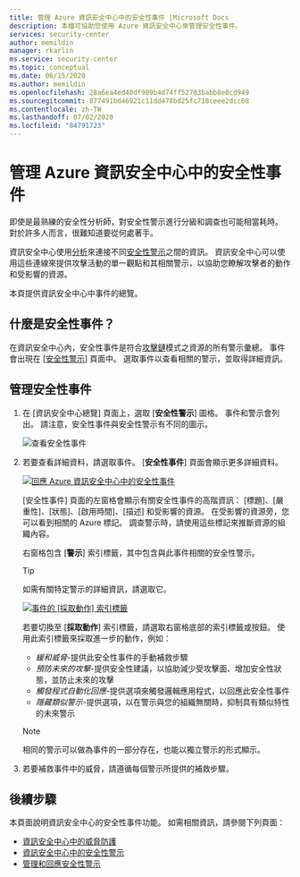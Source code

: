 ```yaml
---
title: 管理 Azure 資訊安全中心中的安全性事件 |Microsoft Docs
description: 本檔可協助您使用 Azure 資訊安全中心來管理安全性事件。
services: security-center
author: memildin
manager: rkarlin
ms.service: security-center
ms.topic: conceptual
ms.date: 06/15/2020
ms.author: memildin
ms.openlocfilehash: 28a6ea4ed40df909b4d74ff52703babb8e8cd949
ms.sourcegitcommit: 877491bd46921c11dd478bd25fc718ceee2dcc08
ms.contentlocale: zh-TW
ms.lasthandoff: 07/02/2020
ms.locfileid: "84791723"
---
```

# <a name="manage-security-incidents-in-azure-security-center"></a>管理 Azure 資訊安全中心中的安全性事件

即使是最熟練的安全性分析師，對安全性警示進行分級和調查也可能相當耗時。 對於許多人而言，很難知道要從何處著手。 

資訊安全中心使用[分析](security-center-detection-capabilities.md)來連接不同[安全性警示](security-center-managing-and-responding-alerts.md)之間的資訊。 資訊安全中心可以使用這些連線來提供攻擊活動的單一觀點和其相關警示，以協助您瞭解攻擊者的動作和受影響的資源。

本頁提供資訊安全中心中事件的總覽。

## <a name="what-is-a-security-incident"></a>什麼是安全性事件？

在資訊安全中心內，安全性事件是符合[攻擊鏈](alerts-reference.md#intentions)模式之資源的所有警示彙總。 事件會出現在 [[安全性警示](security-center-managing-and-responding-alerts.md)] 頁面中。 選取事件以查看相關的警示，並取得詳細資訊。

## <a name="managing-security-incidents"></a>管理安全性事件

1. 在 [資訊安全中心總覽] 頁面上，選取 [**安全性警示**] 圖格。 事件和警示會列出。 請注意，安全性事件與安全性警示有不同的圖示。

    ![查看安全性事件](./media/security-center-managing-and-responding-alerts/security-center-manage-alerts.png)

1. 若要查看詳細資料，請選取事件。 [**安全性事件**] 頁面會顯示更多詳細資料。 

    [![回應 Azure 資訊安全中心中的安全性事件](media/security-center-incident/incident-details.png)](media/security-center-incident/incident-details.png#lightbox)

    [安全性事件] 頁面的左窗格會顯示有關安全性事件的高階資訊： [標題]、[嚴重性]、[狀態]、[啟用時間]、[描述] 和受影響的資源。 在受影響的資源旁，您可以看到相關的 Azure 標記。 調查警示時，請使用這些標記來推斷資源的組織內容。

    右窗格包含 [**警示**] 索引標籤，其中包含與此事件相關的安全性警示。 

    >[!TIP]
    > 如需有關特定警示的詳細資訊，請選取它。 

    [![事件的 [採取動作] 索引標籤](media/security-center-incident/incident-take-action-tab.png)](media/security-center-incident/incident-take-action-tab.png#lightbox)

    若要切換至 [**採取動作**] 索引標籤，請選取右窗格底部的索引標籤或按鈕。 使用此索引標籤來採取進一步的動作，例如：
    - *緩和威脅*-提供此安全性事件的手動補救步驟
    - *預防未來的攻擊*-提供安全性建議，以協助減少受攻擊面、增加安全性狀態，並防止未來的攻擊
    - *觸發程式自動化回應*-提供選項來觸發邏輯應用程式，以回應此安全性事件
    - *隱藏類似警示*-提供選項，以在警示與您的組織無關時，抑制具有類似特性的未來警示 

   > [!NOTE]
   > 相同的警示可以做為事件的一部分存在，也能以獨立警示的形式顯示。

1. 若要補救事件中的威脅，請遵循每個警示所提供的補救步驟。


## <a name="next-steps"></a>後續步驟

本頁面說明資訊安全中心的安全性事件功能。 如需相關資訊，請參閱下列頁面：

* [資訊安全中心中的威脅防護](threat-protection.md)
* [資訊安全中心中的安全性警示](security-center-alerts-overview.md)
* [管理和回應安全性警示](security-center-managing-and-responding-alerts.md)